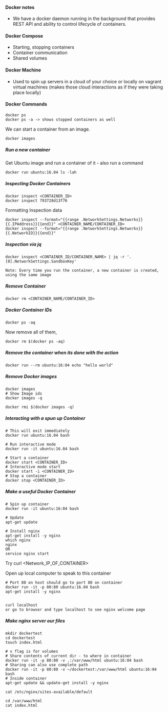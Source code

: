 
#### Docker notes

- We have a docker daemon running in the background that provides REST API
and ability to control lifecycle of containers.

#### Docker Compose

- Starting, stopping containers
- Container communication
- Shared volumes

#### Docker Machine

- Used to spin up servers in a cloud of your choice or locally on vagrant
virtual machines (makes those cloud interactions as if they were taking place
locally)

#### Docker Commands

```
docker ps
docker ps -a -> shows stopped containers as well
```

We can start a container from an image.

```
docker images
```

##### Run a new container

Get Ubuntu image and run a container of it - also run a command

```
docker run ubuntu:16.04 ls -lah
```

##### Inspecting Docker Containers

```
docker inspect <CONTAINER_ID>
docker inspect 793728d13f76
```

Formatting Inspection data

```
docker inspect --format="{{range .NetworkSettings.Networks}}{{.IPAddress}}{{end}}" <CONTAINER_NAME/CONTAINER_ID>
docker inspect --format="{{range .NetworkSettings.Networks}}{{.NetworkID}}{{end}}"
```

##### Inspection via jq

```
docker inspect <CONTAINER_ID/CONTAINER_NAME> | jq -r '.[0].NetworkSettings.SandboxKey'
```

```
Note: Every time you run the container, a new container is created, using the same image
```

##### Remove Container

```
docker rm <CONTAINER_NAME/CONTAINER_ID>
```

##### Docker Container IDs

```
docker ps -aq
```

Now remove all of them,

```
docker rm $(docker ps -aq)
```


##### Remove the container when its done with the action

```
docker run --rm ubuntu:16:04 echo "hello world"
```

##### Remove Docker images

```
docker images
# Show Image ids
docker images -q

docker rmi $(docker images -q)
```

##### Interacting with a spun up Container

```
# This will exit immediately
docker run ubuntu:16.04 bash

# Run interactive mode
docker run -it ubuntu:16.04 bash

# Start a container
docker start <CONTAINER_ID>
# Interactive mode start
docker start -i <CONTAINER_ID>
# Stop a container
docker stop <CONTAINER_ID>
```

##### Make a useful Docker Container

```
# Spin up container
docker run -it ubuntu:16:04 bash

# Update
apt-get update

# Install nginx
apt-get install -y nginx
which nginx
nginx
OR
service nginx start
```

Try curl <Network_IP_OF_CONTAINER>

Open up local computer to speak to this container

```
# Port 80 on host should go to port 80 on container
docker run -it -p 80:80 ubuntu:16.04 bash
apt-get install -y nginx


curl localhost
or go to browser and type localhost to see nginx welcome page
```

##### Make nginx server our files

```
mkdir dockertest
cd dockertest
touch index.html

# v flag is for volumes
# Share contents of current dir - to where in container
docker run -it -p 80:80 -v .:/var/www/html ubuntu:16:04 bash
# Sharing can also use complete path
docker run -it -p 80:80 -v ~/dockertest:/var/www/html ubuntu:16:04 bash
# Inside container
apt-get update && update-get install -y nginx
```

```
cat /etc/nginx/sites-available/default

cd /var/www/html
cat index.html
```
